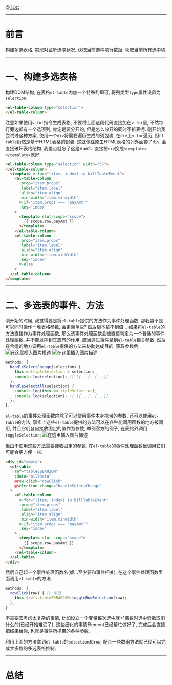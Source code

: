 @[TOC](文章目录)

---

# 前言
构建多选表格, 实现对监听选取状况, 获取当前选中项行数据, 获取当前所有选中项.

---

# 一、构建多选表格
构建DOM结构, 在表格`el-table`内加一个特殊列即可, 将列类型`type`属性设置为`selection`.

```html
<el-table-column type="selection">
</el-table-column>
```

注意如果使用`v-for`指令生成表格, 不要将上面这段代码直接加在`v-for`里, 不然每行旁边都有一个选项列, 肯定是要分开的, 但是怎么分开的同时不拆表呢.
刚开始我尝试过这种方案, 使用一个`div`将需要遍历生成的列包裹, 在`div`上`v-for`遍历, 但`el-table`仍然是基于HTML表格的封装, 这就像往原生HTML表格的列外面套了`div`, 会直接破坏表格结构.
我差点就忘了这是Vue2...直接把`div`换成`<template></template>`就好.

```html
<el-table-column type="selection" width="55">
</el-table-column>
  <template v-for="(item, index) in billTableEvent">
    <el-table-column
      :prop="item.props"
      :label="item.label"
      :align="item.align"
      :min-width="item.minwidth"
      v-if="item.props === 'payAmt'"
      :key="index"
    >
      <template slot-scope="scope">
        {{ scope.row.payAmt }}
      </template>
    </el-table-column>
    <el-table-column
      :prop="item.props"
      :label="item.label"
      :align="item.align"
      :min-width="item.minWidth"
      :key="index"
      v-else
    >
  </el-table-column>
</template>
```




---

# 二、多选表的事件、方法
刚开始的时候, 我觉得要是将`el-table`提供的方法作为事件处理函数, 那我岂不是可以同时操作一堆表格参数, 会更简单些? 
然后根本拿不到值...
如果将`el-table`的方法直接作为事件处理函数, 那么该事件处理函数会被直接判定为一个普通的事件处理函数, 并不能发挥到其应有的作用, 应当通过事件拿到`el-table`相关参数, 然后在合适的地方调用`el-table`提供的方法来协助达成目的.
获取参数例:
![在这里插入图片描述](https://img-blog.csdnimg.cn/2d52a9989fad4073aaed71c2dfb4f835.png#pic_left)
![在这里插入图片描述](https://img-blog.csdnimg.cn/53de44cc97d043c1916ae3c69acca46a.png#pic_center)

```javascript
methods: {
  handleSelectChange(selection) {
    this.multipleSelection = selection;
    console.log(selection); // [{...}, {...}]
  },
  handleSelectAll(selection) {
    console.log(this.multipleSelection);
    console.log(selection); // [{...}, {...}]
  },
},
```

`el-table`的事件处理函数内除了可以使用事件本身携带的参数, 还可以使用`el-table`的方法, 事实上这些`el-table`提供的方法可以在各种能调用函数的地方被调用, 并且它们各自接收固定的值作为参数, 举例官方的例子, 在表格外调用`toggleSelection`:
![在这里插入图片描述](https://img-blog.csdnimg.cn/ae1865212b6a4b4587de5d1abc14b59d.png#pic_left)

但由于使用这些方法需要接收固定的参数, 在`el-table`的事件处理函数里调用它们可能会更方便一些.

```html
<div id="empty">
  <el-table
    ref="tableEBBA020M"
    :data="billData"
    @row-click="rowClick"
    @selection-change="handleSelectChange"
  >
    <el-table-column
      v-for="(item, index) in billTableEvent"
      :prop="item.props"
      :label="item.label"
      :align="item.align"
      :min-width="item.minwidth"
      v-if="item.props === 'payAmt'"
      :key="index"
    >
      <template slot-scope="scope">
        {{ scope.row.payAmt }}
      </template>
    </el-table-column>
  </el-table>
</div>
```
然后自己起一个事件处理函数名(额...至少要和事件相关), 在这个事件处理函数里面调用`el-table`的方法.
```javascript
methods: {
  rowClick(row) { // 单选
    this.$refs.tableEBBA020M.toggleRowSelection(row);
  },
}
```
不需要去考虑太复杂的事情, 比如设立一个变量每次选中就+1偶数时选中奇数取消什么的(已经开始难受了),  这些细化的事情Element已经帮忙做好了, 完成后会直接把结果给你, 也就是事件所携带的各种参数.

利用上面的方法拿到`el-table`的`selection`和`row`, 配合一些数组方法就已经可以完成大多数的多选表格控制.

---

# 总结

